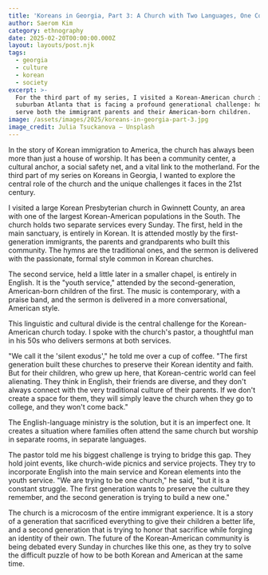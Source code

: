 ```yaml
---
title: 'Koreans in Georgia, Part 3: A Church with Two Languages, One Community'
author: Saerom Kim
category: ethnography
date: 2025-02-20T00:00:00.000Z
layout: layouts/post.njk
tags:
  - georgia
  - culture
  - korean
  - society
excerpt: >-
  For the third part of my series, I visited a Korean-American church in
  suburban Atlanta that is facing a profound generational challenge: how to
  serve both the immigrant parents and their American-born children.
image: /assets/images/2025/koreans-in-georgia-part-3.jpg
image_credit: Julia Tsuckanova — Unsplash
---
```


In the story of Korean immigration to America, the church has always been more than just a house of worship. It has been a community center, a cultural anchor, a social safety net, and a vital link to the motherland. For the third part of my series on Koreans in Georgia, I wanted to explore the central role of the church and the unique challenges it faces in the 21st century.

I visited a large Korean Presbyterian church in Gwinnett County, an area with one of the largest Korean-American populations in the South. The church holds two separate services every Sunday. The first, held in the main sanctuary, is entirely in Korean. It is attended mostly by the first-generation immigrants, the parents and grandparents who built this community. The hymns are the traditional ones, and the sermon is delivered with the passionate, formal style common in Korean churches.

The second service, held a little later in a smaller chapel, is entirely in English. It is the "youth service," attended by the second-generation, American-born children of the first. The music is contemporary, with a praise band, and the sermon is delivered in a more conversational, American style.

This linguistic and cultural divide is the central challenge for the Korean-American church today. I spoke with the church's pastor, a thoughtful man in his 50s who delivers sermons at both services.

"We call it the 'silent exodus'," he told me over a cup of coffee. "The first generation built these churches to preserve their Korean identity and faith. But for their children, who grew up here, that Korean-centric world can feel alienating. They think in English, their friends are diverse, and they don't always connect with the very traditional culture of their parents. If we don't create a space for them, they will simply leave the church when they go to college, and they won't come back."

The English-language ministry is the solution, but it is an imperfect one. It creates a situation where families often attend the same church but worship in separate rooms, in separate languages.

The pastor told me his biggest challenge is trying to bridge this gap. They hold joint events, like church-wide picnics and service projects. They try to incorporate English into the main service and Korean elements into the youth service. "We are trying to be one church," he said, "but it is a constant struggle. The first generation wants to preserve the culture they remember, and the second generation is trying to build a new one."

The church is a microcosm of the entire immigrant experience. It is a story of a generation that sacrificed everything to give their children a better life, and a second generation that is trying to honor that sacrifice while forging an identity of their own. The future of the Korean-American community is being debated every Sunday in churches like this one, as they try to solve the difficult puzzle of how to be both Korean and American at the same time.
